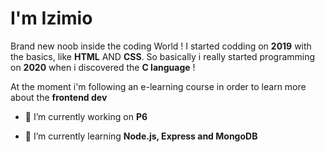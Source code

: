 I'm Izimio
=

Brand new noob inside the coding World ! I started codding on __2019__ with the basics, like __HTML__ AND __CSS__.
So basically i really started programming on __2020__ when i discovered the __C language__ ! 

At the moment i'm following an e-learning course in order to learn more about the __frontend dev__



 * 🔭 I’m currently working on  __P6__
   
   
 * 🌱 I’m currently learning  __Node.js, Express and MongoDB__ 
